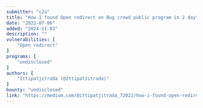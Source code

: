 ```yaml
---
submitter: "c2a"
title: "How I found Open redirect on Bug crowd public program in 2 day"
date: "2022-07-06"
added: "2024-11-03"
description: ""
vulnerabilities: [
    "Open redirect"
]
programs: [
    "undisclosed"
]
authors: [
    "Ittipatjitrada (@IttipatJitrada)"
]
bounty: "undisclosed"
link: "https://medium.com/@ittipatjitrada_72022/how-i-found-open-redirect-on-bug-crowd-public-program-in-2-day-a217cfb70f3"
---
```




